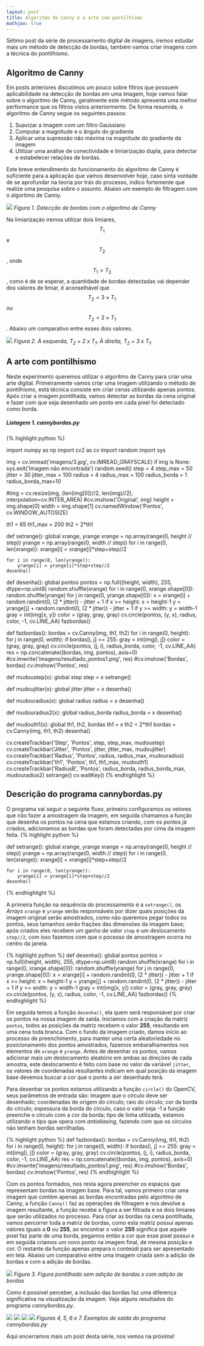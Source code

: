 ```yaml
---
layout: post
title: Algoritmo de Canny e a arte com pontilhismo
mathjax: true
---
```



<div class="message">
  Sétimo post da série de processamento digital de imagens, iremos estudar mais um método de detecção de bordas, também vamos criar imagens com a técnica do pontilhismo.
</div>

## Algoritmo de Canny

Em posts anteriores discutimos um pouco sobre filtros que possuem aplicabilidade na detecção de bordas em uma imagem, hoje vamos falar sobre o algoritmo de Canny, geralmente este método apresenta uma melhor performance que os filtros vistos anteriormente. De forma resumida, o algoritmo de Canny segue os seguintes passos:

1. Suavizar a imagem com um filtro Gaussiano
2. Computar a magnitude e o ângulo do gradiente
3. Aplicar uma supressão não máxima na magnitude do gradiente da imagem
4. Utilizar uma análise de conectividade e limiarização dupla, para detectar e estabelecer relações de bordas.

Este breve entendimento do funcionamento do algoritmo de Canny é suficiente para a aplicação que vamos desenvolver hoje, caso sinta vontade de se aprofundar na teoria por trás do processo, indico fortemente que realize uma pesquisa sobre o assunto. Abaixo um exemplo de filtragem com o algoritmo de Canny.

![](https://raw.githubusercontent.com/lucasamds/lucasamds.github.io/main/public/images/saidabordas.png)
*Figura 1. Detecção de bordas com o algoritmo de Canny*

Na limiarização iremos utilizar dois limiares, $$ T_1 $$ e $$ T_2 $$, onde $$ T_1 \gt T_2 $$, como é de se esperar, a quantidade de bordas detectadas vai depender dos valores de limiar, é aconselhável que $$ T_2 = 3 \times T_1 $$ ou $$ T_2 = 2 \times T_1 $$. Abaixo um comparativo entre esses dois valores.

![](https://raw.githubusercontent.com/lucasamds/lucasamds.github.io/main/public/images/saidabordas2.png)
*Figura 2. À esquerda, T<sub>2</sub> = 2 x T<sub>1</sub>. À direita, T<sub>2</sub> = 3 x T<sub>1</sub>.*

## A arte com pontilhismo

Neste experimento queremos utilizar o algoritmo de Canny para criar uma arte digital. Primeiramente vamos criar uma imagem utilizando o método de pontilhismo, está técnica consiste em criar cenas utilizando apenas pontos. Após criar a imagem pontilhada, vamos detectar as bordas da cena original e fazer com que seja desenhado um ponto em cada pixel foi detectado como borda.

<a id="listagem1"></a>
##### Listagem 1. cannybordas.py
{% highlight python %}

import numpy as np
import cv2 as cv
import random
import sys

img = cv.imread('imagens/3.jpg', cv.IMREAD_GRAYSCALE)
if img is None:
    sys.exit('Imagem não encontrada')
random.seed()
step = 4
step_max = 50
jitter = 30
jitter_max = 100
radius = 4
radius_max = 100
radius_borda = 1
radius_borda_max=10

#img = cv.resize(img, (len(img[0])//2, len(img)//2), interpolation=cv.INTER_AREA)
#cv.imshow('Original', img)
height = img.shape[0]
width = img.shape[1]
cv.namedWindow('Pontos', cv.WINDOW_AUTOSIZE)

th1 = 65
th1_max = 200
th2 = 2*th1


def setrange():
    global xrange, yrange
    xrange = np.array(range(0, height // step))
    yrange = np.array(range(0, width // step))
    for i in range(0, len(xrange)):
        xrange[i] = xrange[i]*step+step//2

    for i in range(0, len(yrange)):
        yrange[i] = yrange[i]*step+step//2
    desenha()


def desenha():
    global pontos
    pontos = np.full((height, width), 255, dtype=np.uint8)
    random.shuffle(xrange)
    for i in range(0, xrange.shape[0]):
        random.shuffle(yrange)
        for j in range(0, yrange.shape[0]):
            x = xrange[i] + random.randint(0, (2 * jitter)) - jitter + 1
            if x >= height:
                x = height-1
            y = yrange[j] + random.randint(0, (2 * jitter)) - jitter + 1
            if y >= width:
                y = width-1
            gray = int(img[x, y])
            color = (gray, gray, gray)
            cv.circle(pontos, (y, x), radius, color, -1, cv.LINE_AA)
    fazbordas()


def fazbordas():
    bordas = cv.Canny(img, th1, th2)
    for i in range(0, height):
        for j in range(0, width):
            if bordas[i, j] == 255:
                gray = int(img[i, j])
                color = (gray, gray, gray)
                cv.circle(pontos, (j, i), radius_borda, color, -1, cv.LINE_AA)
    res = np.concatenate((bordas, img, pontos), axis=0)
    #cv.imwrite('imagens/resultado_pontos1.png', res)
    #cv.imshow('Bordas', bordas)
    cv.imshow('Pontos', res)

def mudoustep(x):
    global step
    step = x
    setrange()


def mudoujitter(x):
    global jitter
    jitter = x
    desenha()


def mudouradius(x):
    global radius
    radius = x
    desenha()


def mudouradius2(x):
    global radius_borda
    radius_borda = x
    desenha()


def mudouth1(x):
    global th1, th2, bordas
    th1 = x
    th2 = 2*th1
    bordas = cv.Canny(img, th1, th2)
    desenha()


cv.createTrackbar('Step', 'Pontos', step, step_max, mudoustep)
cv.createTrackbar('Jitter', 'Pontos', jitter, jitter_max, mudoujitter)
cv.createTrackbar('Radius', 'Pontos', radius, radius_max, mudouradius)
cv.createTrackbar('th1', 'Pontos', th1, th1_max, mudouth1)
cv.createTrackbar('RadiusB', 'Pontos', radius_borda, radius_borda_max, mudouradius2)
setrange()
cv.waitKey()
{% endhighlight %}

## Descrição do programa cannybordas.py

O programa vai seguir o seguinte fluxo, primeiro configuramos os vetores que irão fazer a amostragem da imagem, em seguida chamamos a função que desenha os pontos na cena que estamos criando, com os pontos já criados, adicionamos as bordas que foram detectadas por cima da imagem feita.
{% highlight python %}

def setrange():
    global xrange, yrange
    xrange = np.array(range(0, height // step))
    yrange = np.array(range(0, width // step))
    for i in range(0, len(xrange)):
        xrange[i] = xrange[i]*step+step//2

    for i in range(0, len(yrange)):
        yrange[i] = yrange[i]*step+step//2
    desenha()


{% endhighlight %}

A primeira função na sequência do processamento é a `setrange()`, os *Arrays* `xrange` e `yrange` serão responsáveis por dizer quais posições da imagem original serão amostrados, como não queremos pegar todos os pontos, seus tamanhos serão frações das dimensões da imagem base; após criados eles recebem um ganho de valor `step` e um deslocamento `step//2`, com isso fazemos com que o pocesso de amostragem ocorra no centro da janela.

{% highlight python %}
def desenha():
    global pontos
    pontos = np.full((height, width), 255, dtype=np.uint8)
    random.shuffle(xrange)
    for i in range(0, xrange.shape[0]):
        random.shuffle(yrange)
        for j in range(0, yrange.shape[0]):
            x = xrange[i] + random.randint(0, (2 * jitter)) - jitter + 1
            if x >= height:
                x = height-1
            y = yrange[j] + random.randint(0, (2 * jitter)) - jitter + 1
            if y >= width:
                y = width-1
            gray = int(img[x, y])
            color = (gray, gray, gray)
            cv.circle(pontos, (y, x), radius, color, -1, cv.LINE_AA)
    fazbordas()
{% endhighlight %}

Em seguida temos a função `desenha()`, ela quem será responsável por criar os pontos na nossa imagem de saída. Iniciamos com a criação da matriz `pontos`, todos as posições da matriz recebem o valor **255**, resultando em uma cena toda branca. Com o fundo da imagem criado, damos início ao processo de preenchimento, para manter uma certa aleatoriedade no posicionamento dos pontos amostrados, fazemos embaralhamentos nos elementos de `xrange` e `yrange`. Antes de desenhar os pontos, vamos adicionar mais um deslocamento aleatório em ambas as direções de cada amostra, este deslocamento é feito com base no valor da variável `jitter`, os valores de coordenadas resultantes indicam em qual posição da imagem base devemos buscar a cor que o ponto a ser desenhado terá.

Para desenhar os pontos estamos utilizando a função `circle()` do OpenCV, seus parâmetros de entrada são: imagem que o círculo deve ser desenhado; coordenadas de origem do círculo; raio do círculo; cor da borda do círculo; espessura da borda do círculo, caso o valor seja -1 a função preenche o círculo com a cor da borda; tipo de linha utilizada, estamos utilizando o tipo que opera com *antialiasing*, fazendo com que os círculos não tenham bordas serrilhadas.

{% highlight python %}
def fazbordas():
    bordas = cv.Canny(img, th1, th2)
    for i in range(0, height):
        for j in range(0, width):
            if bordas[i, j] == 255:
                gray = int(img[i, j])
                color = (gray, gray, gray)
                cv.circle(pontos, (j, i), radius_borda, color, -1, cv.LINE_AA)
    res = np.concatenate((bordas, img, pontos), axis=0)
    #cv.imwrite('imagens/resultado_pontos1.png', res)
    #cv.imshow('Bordas', bordas)
    cv.imshow('Pontos', res)
{% endhighlight %}

Com os pontos formados, nos resta agora preencher os espaços que representam bordas na imagem base. Para tal, vamos primeiro criar uma imagem que contém apenas as bordas encontradas pelo algoritmo de Canny, a função `Canny()` faz as operações de filtragem e nos devolve a imagem resultante, a função recebe a figura a ser filtrada e os dois limiares que serão utilizados no processo. Para criar as bordas na cena pontilhada, vamos percorrer toda a matriz de bordas, como esta matriz possui apenas valores iguais a **0** ou **255**, ao encontrar o valor **255** significa que aquele pixel faz parte de uma borda, pegamos então a cor que esse pixel possui e em seguida criamos um novo ponto na imagem final, de mesma posição e cor. O restante da função apenas prepara o conteúdi para ser apresentado em tela. Abaixo um comparativo entre uma imagem criada sem a adição de bordas e com a adição de bordas.

![](https://raw.githubusercontent.com/lucasamds/lucasamds.github.io/main/public/images/sborda_cborda.png)
*Figura 3. Figura pontilhada sem adição de bordas x com adição de bordas*

Como é possível perceber, a inclusão das bordas faz uma diferença significativa na visualização da imagem. Veja alguns resultados do programa *cannybordas.py*.

[![](https://raw.githubusercontent.com/lucasamds/lucasamds.github.io/main/public/images/resultado_pontos1.png)](https://raw.githubusercontent.com/lucasamds/lucasamds.github.io/main/public/images/resultado_pontos1.png)
[![](https://raw.githubusercontent.com/lucasamds/lucasamds.github.io/main/public/images/resultado_pontos2.png)](https://raw.githubusercontent.com/lucasamds/lucasamds.github.io/main/public/images/resultado_pontos2.png)
[![](https://raw.githubusercontent.com/lucasamds/lucasamds.github.io/main/public/images/resultado_pontos3.png)](https://raw.githubusercontent.com/lucasamds/lucasamds.github.io/main/public/images/resultado_pontos3.png)
[![](https://raw.githubusercontent.com/lucasamds/lucasamds.github.io/main/public/images/resultado_pontos4.png)](https://raw.githubusercontent.com/lucasamds/lucasamds.github.io/main/public/images/resultado_pontos4.png)
*Figuras 4, 5, 6 e 7. Exemplos de saída do programa cannybordas.py*

Aqui encerramos mais um post desta série, nos vemos na próxima!